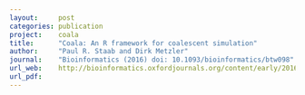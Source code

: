 ```yaml
---
layout:     post
categories: publication
project:    coala
title:      "Coala: An R framework for coalescent simulation"
author:     "Paul R. Staab and Dirk Metzler"
journal:    "Bioinformatics (2016) doi: 10.1093/bioinformatics/btw098"
url_web:    http://bioinformatics.oxfordjournals.org/content/early/2016/02/18/bioinformatics.btw098.abstract
url_pdf:    
---
```


